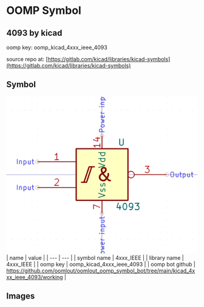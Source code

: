 # OOMP Symbol  
## 4093  by kicad  
  
oomp key: oomp_kicad_4xxx_ieee_4093  
  
source repo at: [https://gitlab.com/kicad/libraries/kicad-symbols](https://gitlab.com/kicad/libraries/kicad-symbols)  
## Symbol  
  
[![working.png](working_600.png)](working.png)  
| name | value | 
| --- | --- | 
| symbol name | 4xxx_IEEE | 
| library name | 4xxx_IEEE | 
| oomp key | oomp_kicad_4xxx_ieee_4093 | 
| oomp bot github | https://github.com/oomlout/oomlout_oomp_symbol_bot/tree/main/kicad_4xxx_ieee_4093/working | 
## Images  

